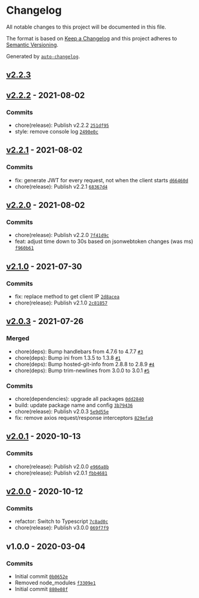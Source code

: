 # Changelog

All notable changes to this project will be documented in this file.

The format is based on [Keep a Changelog](https://keepachangelog.com/en/1.0.0/)
and this project adheres to [Semantic Versioning](https://semver.org/spec/v2.0.0.html).

Generated by [`auto-changelog`](https://github.com/CookPete/auto-changelog).

## [v2.2.3](https://github.com/itcig/cig-api-client/compare/v2.2.2...v2.2.3)

## [v2.2.2](https://github.com/itcig/cig-api-client/compare/v2.2.1...v2.2.2) - 2021-08-02

### Commits

- chore(release): Publish v2.2.2 [`251df95`](https://github.com/itcig/cig-api-client/commit/251df95a0c0ad570e8fb72ddbd06bb822dda1bce)
- style: remove console log [`2490e0c`](https://github.com/itcig/cig-api-client/commit/2490e0cb8c190dd91105bca00bb6441795657ba3)

## [v2.2.1](https://github.com/itcig/cig-api-client/compare/v2.2.0...v2.2.1) - 2021-08-02

### Commits

- fix: generate JWT for every request, not when the client starts [`d66460d`](https://github.com/itcig/cig-api-client/commit/d66460d77077085312b6905d43fa2fcb832402f9)
- chore(release): Publish v2.2.1 [`68367d4`](https://github.com/itcig/cig-api-client/commit/68367d46f8b225d24b411fe736b2291609b1f09f)

## [v2.2.0](https://github.com/itcig/cig-api-client/compare/v2.1.0...v2.2.0) - 2021-08-02

### Commits

- chore(release): Publish v2.2.0 [`7f41d9c`](https://github.com/itcig/cig-api-client/commit/7f41d9c67dccf90338bd258d3bbe66f8393e86ea)
- feat: adjust time down to 30s based on jsonwebtoken changes (was ms) [`f960b61`](https://github.com/itcig/cig-api-client/commit/f960b612d705c9c584fc9cc46f999937b6ccb725)

## [v2.1.0](https://github.com/itcig/cig-api-client/compare/v2.0.3...v2.1.0) - 2021-07-30

### Commits

- fix: replace method to get client IP [`2d8acea`](https://github.com/itcig/cig-api-client/commit/2d8acea4dad6d41a0928eba78dc9305eb763020a)
- chore(release): Publish v2.1.0 [`2c81857`](https://github.com/itcig/cig-api-client/commit/2c818572191489c0821ed3676ec17d96f851a2bc)

## [v2.0.3](https://github.com/itcig/cig-api-client/compare/v2.0.1...v2.0.3) - 2021-07-26

### Merged

- chore(deps): Bump handlebars from 4.7.6 to 4.7.7 [`#3`](https://github.com/itcig/cig-api-client/pull/3)
- chore(deps): Bump ini from 1.3.5 to 1.3.8 [`#1`](https://github.com/itcig/cig-api-client/pull/1)
- chore(deps): Bump hosted-git-info from 2.8.8 to 2.8.9 [`#4`](https://github.com/itcig/cig-api-client/pull/4)
- chore(deps): Bump trim-newlines from 3.0.0 to 3.0.1 [`#5`](https://github.com/itcig/cig-api-client/pull/5)

### Commits

- chore(dependencies): upgrade all packages [`0dd2840`](https://github.com/itcig/cig-api-client/commit/0dd2840480b526ee1e84948a35496cb4e2018650)
- build: update package name and config [`3b79436`](https://github.com/itcig/cig-api-client/commit/3b79436b27ac4921588d2033120ba3cb4cc84324)
- chore(release): Publish v2.0.3 [`5e9d55e`](https://github.com/itcig/cig-api-client/commit/5e9d55ea2f88edd0929a277c09ba051ba2ab54c0)
- fix: remove axios request/response interceptors [`829efa9`](https://github.com/itcig/cig-api-client/commit/829efa9e914269620cbee656ec1ce3d1ad493ff7)

## [v2.0.1](https://github.com/itcig/cig-api-client/compare/v2.0.0...v2.0.1) - 2020-10-13

### Commits

- chore(release): Publish v2.0.0 [`e966a8b`](https://github.com/itcig/cig-api-client/commit/e966a8b03e4ddce48e1153117f5678a54e983d44)
- chore(release): Publish v2.0.1 [`fbb4681`](https://github.com/itcig/cig-api-client/commit/fbb46815e8ac1e62fa4bcf5ec18c5cdb8d06636e)

## [v2.0.0](https://github.com/itcig/cig-api-client/compare/v1.0.0...v2.0.0) - 2020-10-12

### Commits

- refactor: Switch to Typescript [`7c8ad0c`](https://github.com/itcig/cig-api-client/commit/7c8ad0c5a2d43ee0515e8657c869a2ec622b0e17)
- chore(release): Publish v3.0.0 [`069f7f9`](https://github.com/itcig/cig-api-client/commit/069f7f9d9a3b5bf7e9a89057292d037baeacc905)

## v1.0.0 - 2020-03-04

### Commits

- Initial commit [`0b0652e`](https://github.com/itcig/cig-api-client/commit/0b0652ecbe8a654fe457798c650678686e08cb27)
- Removed node_modules [`f3309e1`](https://github.com/itcig/cig-api-client/commit/f3309e1c61bff716a48f334ebb15c4a4fcd10a7c)
- Initial commit [`880e08f`](https://github.com/itcig/cig-api-client/commit/880e08f383dd809e39d51313e6117edc76833875)
